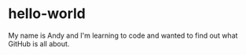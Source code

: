 # hello-world

My name is Andy and I'm learning to code and wanted to find out what GitHub is all about.
